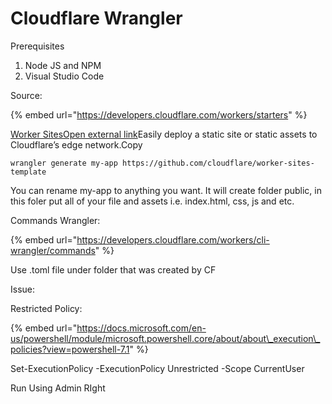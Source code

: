 # Cloudflare Wrangler

Prerequisites

1. Node JS and NPM
2. Visual Studio Code



Source: 

{% embed url="https://developers.cloudflare.com/workers/starters" %}



[Worker SitesOpen external link](https://github.com/cloudflare/worker-sites-template)Easily deploy a static site or static assets to Cloudflare’s edge network.Copy

```text
wrangler generate my-app https://github.com/cloudflare/worker-sites-template
```

You can rename my-app to anything you want. It will create folder public,  in this foler put all of your file and assets i.e. index.html, css, js and etc. 



Commands Wrangler:

{% embed url="https://developers.cloudflare.com/workers/cli-wrangler/commands" %}



Use .toml file under folder that was created by CF





Issue: 

Restricted Policy:

{% embed url="https://docs.microsoft.com/en-us/powershell/module/microsoft.powershell.core/about/about\_execution\_policies?view=powershell-7.1" %}

Set-ExecutionPolicy -ExecutionPolicy Unrestricted -Scope CurrentUser 



Run Using Admin RIght



